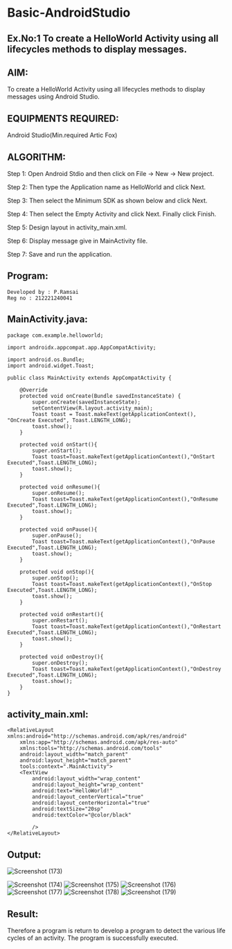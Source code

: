 # Basic-AndroidStudio
## Ex.No:1 To create a HelloWorld Activity using all lifecycles methods to display messages.
## AIM:
To create a HelloWorld Activity using all lifecycles methods to display messages using Android Studio.

## EQUIPMENTS REQUIRED:
Android Studio(Min.required Artic Fox)

## ALGORITHM:
 Step 1: Open Android Stdio and then click on File -> New -> New project.

 Step 2: Then type the Application name as HelloWorld and click Next.

 Step 3: Then select the Minimum SDK as shown below and click Next.

 Step 4: Then select the Empty Activity and click Next. Finally click Finish.

 Step 5: Design layout in activity_main.xml.

 Step 6: Display message give in MainActivity file.

 Step 7: Save and run the application.
## Program:
```
Developed by : P.Ramsai
Reg no : 212221240041
```

## MainActivity.java:
```
package com.example.helloworld;

import androidx.appcompat.app.AppCompatActivity;

import android.os.Bundle;
import android.widget.Toast;

public class MainActivity extends AppCompatActivity {

    @Override
    protected void onCreate(Bundle savedInstanceState) {
        super.onCreate(savedInstanceState);
        setContentView(R.layout.activity_main);
        Toast toast = Toast.makeText(getApplicationContext(), "OnCreate Executed", Toast.LENGTH_LONG);
        toast.show();
    }

    protected void onStart(){
        super.onStart();
        Toast toast=Toast.makeText(getApplicationContext(),"OnStart Executed",Toast.LENGTH_LONG);
        toast.show();
    }

    protected void onResume(){
        super.onResume();
        Toast toast=Toast.makeText(getApplicationContext(),"OnResume Executed",Toast.LENGTH_LONG);
        toast.show();
    }

    protected void onPause(){
        super.onPause();
        Toast toast=Toast.makeText(getApplicationContext(),"OnPause Executed",Toast.LENGTH_LONG);
        toast.show();
    }

    protected void onStop(){
        super.onStop();
        Toast toast=Toast.makeText(getApplicationContext(),"OnStop Executed",Toast.LENGTH_LONG);
        toast.show();
    }

    protected void onRestart(){
        super.onRestart();
        Toast toast=Toast.makeText(getApplicationContext(),"OnRestart Executed",Toast.LENGTH_LONG);
        toast.show();
    }

    protected void onDestroy(){
        super.onDestroy();
        Toast toast=Toast.makeText(getApplicationContext(),"OnDestroy Executed",Toast.LENGTH_LONG);
        toast.show();
    }
}
```
## activity_main.xml:
```<?xml version="1.0" encoding="utf-8"?>
<RelativeLayout xmlns:android="http://schemas.android.com/apk/res/android"
    xmlns:app="http://schemas.android.com/apk/res-auto"
    xmlns:tools="http://schemas.android.com/tools"
    android:layout_width="match_parent"
    android:layout_height="match_parent"
    tools:context=".MainActivity">
    <TextView
        android:layout_width="wrap_content"
        android:layout_height="wrap_content"
        android:text="HelloWorld!"
        android:layout_centerVertical="true"
        android:layout_centerHorizontal="true"
        android:textSize="20sp"
        android:textColor="@color/black"

        />
</RelativeLayout>
```
## Output:
![Screenshot (173)](https://user-images.githubusercontent.com/94269989/196340955-dfc74716-2dbf-4d08-be0f-010866080829.png)

![Screenshot (174)](https://user-images.githubusercontent.com/94269989/196341070-832e0fa8-bb55-47ec-b464-e7c6fa1aa1ca.png)
![Screenshot (175)](https://user-images.githubusercontent.com/94269989/196341163-72c1f63e-e8c7-4998-b76f-c89027056d98.png)
![Screenshot (176)](https://user-images.githubusercontent.com/94269989/196341255-22326604-9828-4e31-b53c-6f31df399c70.png)
![Screenshot (177)](https://user-images.githubusercontent.com/94269989/196341411-51ab7232-fc9b-4bcc-a2b4-d27720a55cd1.png)
![Screenshot (178)](https://user-images.githubusercontent.com/94269989/196341450-d4241bbf-c47e-4ecc-9a66-b5618d924521.png)
![Screenshot (179)](https://user-images.githubusercontent.com/94269989/196341590-5e66f403-0055-4c5e-96d1-c76e173992a5.png)




## Result:
Therefore a program is return to develop a program to detect the various life cycles of an activity. The program is successfully executed.










